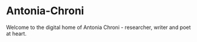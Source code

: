 # Antonia-Chroni
Welcome to the digital home of Antonia Chroni - researcher, writer and poet at heart.
